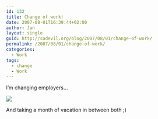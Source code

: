 ```yaml
---
id: 132
title: Change of work!
date: 2007-08-01T16:39:44+02:00
author: Jan
layout: single
guid: http://sadevil.org/blog/2007/08/01/change-of-work/
permalink: /2007/08/01/change-of-work/
categories:
  - Work
tags:
  - change
  - Work
---
```

I&#8217;m changing employers&#8230;

<img border="0" src="http://tickers.TickerFactory.com/ezt/d/4;15;7/st/20071001/e/one+month+of+vacationtime/dt/6/k/0473/blk-event.png" /> 

And taking a month of vacation in between both ;)